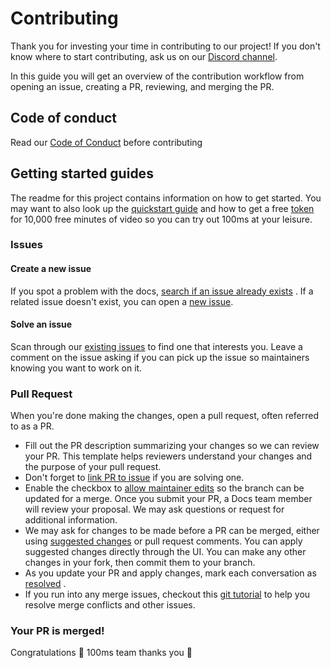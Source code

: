 # Contributing

Thank you for investing your time in contributing to our project! If you don't know where to start
contributing, ask us on our [Discord channel](http://100ms.live/discord).

In this guide you will get an overview of the contribution workflow from opening an issue, creating
a PR, reviewing, and merging the PR.

## Code of conduct

Read our [Code of Conduct](CODE_OF_CONDUCT.md) before contributing

## Getting started guides

The readme for this project contains information on how to get started. You may want to also look up
the [quickstart guide](https://docs.100ms.live/android/v2/guides/Quickstart) and how to get a
free [token](https://docs.100ms.live/android/v2/guides/Token) for 10,000 free minutes of video so
you can try out 100ms at your leisure.

### Issues

#### Create a new issue

If you spot a problem with the
docs, [search if an issue already exists](https://docs.github.com/en/github/searching-for-information-on-github/searching-on-github/searching-issues-and-pull-requests#search-by-the-title-body-or-comments)
. If a related issue doesn't exist, you can open
a [new issue](https://github.com/100mslive/100ms-android//issues/new).

#### Solve an issue

Scan through our [existing issues](https://github.com/100mslive/100ms-android/issues) to find one
that interests you. Leave a comment on the issue asking if you can pick up the issue so maintainers
knowing you want to work on it.

### Pull Request

When you're done making the changes, open a pull request, often referred to as a PR.

- Fill out the PR description summarizing your changes so we can review your PR. This template helps
  reviewers understand your changes and the purpose of your pull request.
- Don't forget
  to [link PR to issue](https://docs.github.com/en/issues/tracking-your-work-with-issues/linking-a-pull-request-to-an-issue)
  if you are solving one.
- Enable the checkbox
  to [allow maintainer edits](https://docs.github.com/en/github/collaborating-with-issues-and-pull-requests/allowing-changes-to-a-pull-request-branch-created-from-a-fork)
  so the branch can be updated for a merge. Once you submit your PR, a Docs team member will review
  your proposal. We may ask questions or request for additional information.
- We may ask for changes to be made before a PR can be merged, either
  using [suggested changes](https://docs.github.com/en/github/collaborating-with-issues-and-pull-requests/incorporating-feedback-in-your-pull-request)
  or pull request comments. You can apply suggested changes directly through the UI. You can make
  any other changes in your fork, then commit them to your branch.
- As you update your PR and apply changes, mark each conversation
  as [resolved](https://docs.github.com/en/github/collaborating-with-issues-and-pull-requests/commenting-on-a-pull-request#resolving-conversations)
  .
- If you run into any merge issues, checkout
  this [git tutorial](https://lab.github.com/githubtraining/managing-merge-conflicts) to help you
  resolve merge conflicts and other issues.

### Your PR is merged!

Congratulations 🎉 100ms team thanks you 🥳
